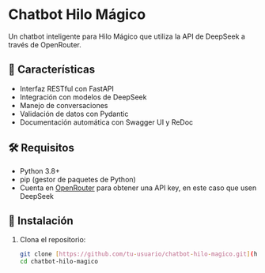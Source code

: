 # Chatbot Hilo Mágico

Un chatbot inteligente para Hilo Mágico que utiliza la API de DeepSeek a través de OpenRouter.

## 🚀 Características

- Interfaz RESTful con FastAPI
- Integración con modelos de DeepSeek
- Manejo de conversaciones
- Validación de datos con Pydantic
- Documentación automática con Swagger UI y ReDoc

## 🛠️ Requisitos

- Python 3.8+
- pip (gestor de paquetes de Python)
- Cuenta en [OpenRouter](https://openrouter.ai/) para obtener una API key, en este caso que usen DeepSeek

## 🚀 Instalación

1. Clona el repositorio:
   ```bash
   git clone [https://github.com/tu-usuario/chatbot-hilo-magico.git](https://github.com/tu-usuario/chatbot-hilo-magico.git)
   cd chatbot-hilo-magico